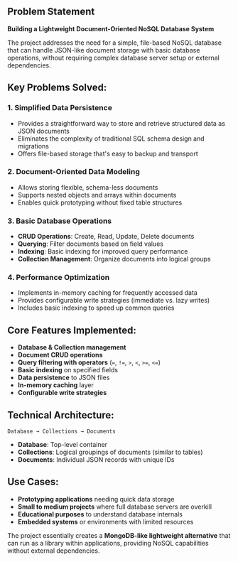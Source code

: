 ## Problem Statement

**Building a Lightweight Document-Oriented NoSQL Database System**

The project addresses the need for a simple, file-based NoSQL database that can handle JSON-like document storage with basic database operations, without requiring complex database server setup or external dependencies.

## Key Problems Solved:

### 1. **Simplified Data Persistence**
- Provides a straightforward way to store and retrieve structured data as JSON documents
- Eliminates the complexity of traditional SQL schema design and migrations
- Offers file-based storage that's easy to backup and transport

### 2. **Document-Oriented Data Modeling**
- Allows storing flexible, schema-less documents
- Supports nested objects and arrays within documents
- Enables quick prototyping without fixed table structures

### 3. **Basic Database Operations**
- **CRUD Operations**: Create, Read, Update, Delete documents
- **Querying**: Filter documents based on field values
- **Indexing**: Basic indexing for improved query performance
- **Collection Management**: Organize documents into logical groups

### 4. **Performance Optimization**
- Implements in-memory caching for frequently accessed data
- Provides configurable write strategies (immediate vs. lazy writes)
- Includes basic indexing to speed up common queries

## Core Features Implemented:

- **Database & Collection management**
- **Document CRUD operations**
- **Query filtering with operators** (`=`, `!=`, `>`, `<`, `>=`, `<=`)
- **Basic indexing** on specified fields
- **Data persistence** to JSON files
- **In-memory caching** layer
- **Configurable write strategies**

## Technical Architecture:

```
Database → Collections → Documents
```
- **Database**: Top-level container
- **Collections**: Logical groupings of documents (similar to tables)
- **Documents**: Individual JSON records with unique IDs

## Use Cases:
- **Prototyping applications** needing quick data storage
- **Small to medium projects** where full database servers are overkill
- **Educational purposes** to understand database internals
- **Embedded systems** or environments with limited resources

The project essentially creates a **MongoDB-like lightweight alternative** that can run as a library within applications, providing NoSQL capabilities without external dependencies.
